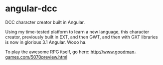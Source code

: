 # angular-dcc
DCC character creator built in Angular.

Using my time-tested platform to learn a new language, this character creator, previously built in EXT,
and then GWT, and then with GXT libraries is now in glorious 3.1 Angular. Wooo ha.

To play the awesome RPG itself, go here: http://www.goodman-games.com/5070preview.html

